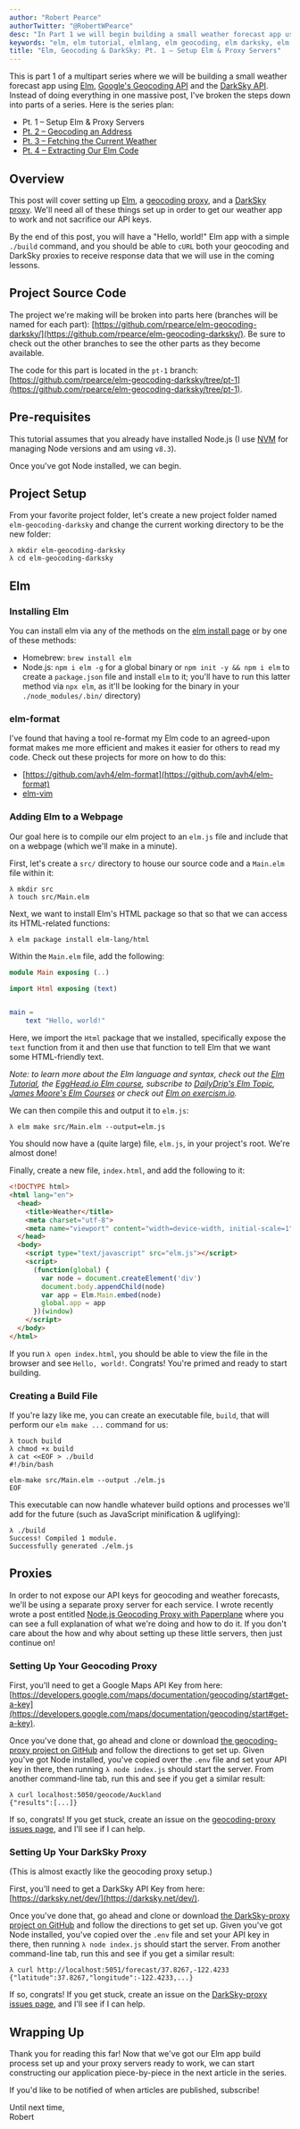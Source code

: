```yaml
---
author: "Robert Pearce"
authorTwitter: "@RobertWPearce"
desc: "In Part 1 we will begin building a small weather forecast app using Elm, Google's Geocoding API and the DarkSky API."
keywords: "elm, elm tutorial, elmlang, elm geocoding, elm darksky, elm weather, elm functional programming"
title: "Elm, Geocoding & DarkSky: Pt. 1 – Setup Elm & Proxy Servers"
---
```


This is part 1 of a multipart series where we will be building a small weather
forecast app using [Elm](http://elm-lang.org/), [Google's Geocoding
API](https://developers.google.com/maps/documentation/geocoding/start) and the
[DarkSky API](https://darksky.net/dev/). Instead of doing everything in one
massive post, I've broken the steps down into parts of a series. Here is the
series plan:

* Pt. 1 – Setup Elm & Proxy Servers
* [Pt. 2 – Geocoding an Address](/elm-geocoding-and-darksky-pt-2-geocoding-an-address.html)
* [Pt. 3 – Fetching the Current Weather](/elm-geocoding-and-darksky-pt-3-fetching-the-current-weather.html)
* [Pt. 4 – Extracting Our Elm Code](/elm-geocoding-and-darksky-pt-4-extracting-our-elm-code.html)

## Overview

This post will cover setting up [Elm](http://elm-lang.org/), a [geocoding
proxy](/node-js-geocoding-proxy-with-paperplane.html), and a [DarkSky
proxy](https://github.com/rpearce/DarkSky-proxy/). We'll need all of these
things set up in order to get our weather app to work and not sacrifice our API
keys.

By the end of this post, you will have a "Hello, world!" Elm app with a simple
`./build` command, and you should be able to `cURL` both your geocoding and
DarkSky proxies to receive response data that we will use in the coming lessons.

## Project Source Code

The project we're making will be broken into parts here (branches will be named
for each part): [https://github.com/rpearce/elm-geocoding-darksky/](https://github.com/rpearce/elm-geocoding-darksky/).
Be sure to check out the other branches to see the other parts as they become
available.

The code for this part is located in the `pt-1` branch: [https://github.com/rpearce/elm-geocoding-darksky/tree/pt-1](https://github.com/rpearce/elm-geocoding-darksky/tree/pt-1).

## Pre-requisites

This tutorial assumes that you already have installed Node.js (I use [NVM](https://github.com/creationix/nvm) for managing Node versions and am using `v8.3`).

Once you've got Node installed, we can begin.

## Project Setup

From your favorite project folder, let's create a new project folder named
`elm-geocoding-darksky` and change the current working directory to be the new
folder:

```text
λ mkdir elm-geocoding-darksky
λ cd elm-geocoding-darksky
```

## Elm

### Installing Elm

You can install elm via any of the methods on the [elm install
page](https://guide.elm-lang.org/install.html) or by one of these methods:

* Homebrew: `brew install elm`
* Node.js: `npm i elm -g` for a global binary or `npm init -y && npm i elm` to
  create a `package.json` file and install `elm` to it; you'll have to run this
  latter method via `npx elm`, as it'll be looking for the binary in your
  `./node_modules/.bin/` directory)

### elm-format

I've found that having a tool re-format my Elm code to an agreed-upon format
makes me more efficient and makes it easier for others to read my code. Check
out these projects for more on how to do this:

* [https://github.com/avh4/elm-format](https://github.com/avh4/elm-format)
* [elm-vim](https://github.com/ElmCast/elm-vim)

### Adding Elm to a Webpage

Our goal here is to compile our elm project to an `elm.js` file and include that
on a webpage (which we'll make in a minute).

First, let's create a `src/` directory to house our source code and a `Main.elm`
file within it:

```text
λ mkdir src
λ touch src/Main.elm
```

Next, we want to install Elm's HTML package so that so that we can access its
HTML-related functions:

```text
λ elm package install elm-lang/html
```

Within the `Main.elm` file, add the following:

```elm
module Main exposing (..)

import Html exposing (text)


main =
    text "Hello, world!"
```

Here, we import the `Html` package that we installed, specifically expose the
`text` function from it and then use that function to tell Elm that we want some
HTML-friendly text.

_Note: to learn more about the Elm language and syntax, check out the [Elm
Tutorial](https://www.elm-tutorial.org/en/), the [EggHead.io Elm
course](https://egghead.io/courses/start-using-elm-to-build-web-applications),
subscribe to [DailyDrip's Elm Topic](https://www.dailydrip.com/topics/elm),
[James Moore's Elm Courses](http://courses.knowthen.com) or check out [Elm on
exercism.io](http://exercism.io/languages/elm/about)._

We can then compile this and output it to `elm.js`:

```text
λ elm make src/Main.elm --output=elm.js
```

You should now have a (quite large) file, `elm.js`, in your project's root.
We're almost done!

Finally, create a new file, `index.html`, and add the following to it:

```html
<!DOCTYPE html>
<html lang="en">
  <head>
    <title>Weather</title>
    <meta charset="utf-8">
    <meta name="viewport" content="width=device-width, initial-scale=1">
  </head>
  <body>
    <script type="text/javascript" src="elm.js"></script>
    <script>
      (function(global) {
        var node = document.createElement('div')
        document.body.appendChild(node)
        var app = Elm.Main.embed(node)
        global.app = app
      })(window)
    </script>
  </body>
</html>
```

If you run `λ open index.html`, you should be able to view the file in the
browser and see `Hello, world!`. Congrats! You're primed and ready to start
building.

### Creating a Build File

If you're lazy like me, you can create an executable file, `build`, that will
perform our `elm make ...` command for us:

```text
λ touch build
λ chmod +x build
λ cat <<EOF > ./build
#!/bin/bash

elm-make src/Main.elm --output ./elm.js
EOF
```

This executable can now handle whatever build options and processes we'll add
for the future (such as JavaScript minification & uglifying):

```text
λ ./build
Success! Compiled 1 module.
Successfully generated ./elm.js
```

## Proxies

In order to not expose our API keys for geocoding and weather forecasts, we'll
be using a separate proxy server for each service. I wrote recently wrote a post
entitled [Node.js Geocoding Proxy with
Paperplane](/node-js-geocoding-proxy-with-paperplane.html) where you can see a
full explanation of what we're doing and how to do it. If you don't care about
the how and why about setting up these little servers, then just continue on!

### Setting Up Your Geocoding Proxy

First, you'll need to get a Google Maps API Key from here: [https://developers.google.com/maps/documentation/geocoding/start#get-a-key](https://developers.google.com/maps/documentation/geocoding/start#get-a-key).

Once you've done that, go ahead and clone or download [the geocoding-proxy
project on GitHub](https://github.com/rpearce/geocoding-proxy) and follow the
directions to get set up. Given you've got Node installed, you've copied over
the `.env` file and set your API key in there, then running `λ node index.js`
should start the server. From another command-line tab, run this and see if you
get a similar result:

```text
λ curl localhost:5050/geocode/Auckland
{"results":[...]}
```

If so, congrats! If you get stuck, create an issue on the [geocoding-proxy
issues page](https://github.com/rpearce/geocoding-proxy/issues), and I'll see if
I can help.

### Setting Up Your DarkSky Proxy

(This is almost exactly like the geocoding proxy setup.)

First, you'll need to get a DarkSky API Key from here: [https://darksky.net/dev/](https://darksky.net/dev/).

Once you've done that, go ahead and clone or download [the DarkSky-proxy project
on GitHub](https://github.com/rpearce/DarkSky-proxy) and follow the directions
to get set up. Given you've got Node installed, you've copied over the `.env`
file and set your API key in there, then running `λ node index.js` should start
the server. From another command-line tab, run this and see if you get a similar
result:

```text
λ curl http://localhost:5051/forecast/37.8267,-122.4233
{"latitude":37.8267,"longitude":-122.4233,...}
```

If so, congrats! If you get stuck, create an issue on the [DarkSky-proxy issues
page](https://github.com/rpearce/DarkSky-proxy/issues), and I'll see if I can
help.

## Wrapping Up

Thank you for reading this far! Now that we've got our Elm app build process set
up and your proxy servers ready to work, we can start constructing our
application piece-by-piece in the next article in the series.

If you'd like to be notified of when articles are published, subscribe!

Until next time,
<br>
Robert
